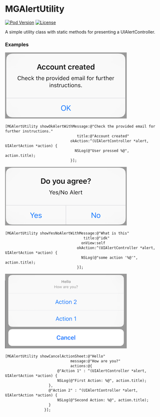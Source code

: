 # MGAlertUtility

[![Pod Version](https://img.shields.io/cocoapods/v/MGAlertUtility.svg?style=flat-square)](https://cocoapods.org/pods/MGAlertUtility)
[![License](https://img.shields.io/badge/license-MIT-red.svg?style=flat-square)](https://opensource.org/licenses/MIT)

A simple utility class with static methods for presenting a UIAlertController.

### Examples

![OK Alert](Screenshots/ok.png)
```objc
[MGAlertUtility showOkAlertWithMessage:@"Check the provided email for further instructions."
                                 title:@"Account created"
                              okAction:^(UIAlertController *alert, UIAlertAction *action) {
                                NSLog(@"User pressed %@", action.title);
                              }];
```

![YesNo Alert](Screenshots/yesno.png)
```objc
[MGAlertUtility showYesNoAlertWithMessage:@"What is this"
                                    title:@"idk"
                                   onView:self
                                 okAction:^(UIAlertController *alert, UIAlertAction *action) {
                                   NSLog(@"some action '%@'", action.title);
                                 }];
```

![Action Sheet Alert](Screenshots/actionsheet.png)
```objc
[MGAlertUtility showCancelActionSheet:@"Hello"
                              message:@"How are you?"
                              actions:@{
			      		@"Action 1" : ^(UIAlertController *alert, UIAlertAction *action) {
						NSLog(@"First Action: %@", action.title);
					}, 
					@"Action 2" : ^(UIAlertController *alert, UIAlertAction *action) {
						NSLog(@"Second Action: %@", action.title);
					}
			      }];
```

